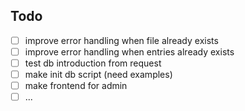 ## Todo
- [ ] improve error handling when file already exists
- [ ] improve error handling when entries already exists
- [ ] test db introduction from request
- [ ] make init db script (need examples)
- [ ] make frontend for admin
- [ ] ...
